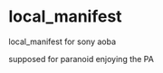 local_manifest
==============

local_manifest for sony aoba

supposed for paranoid 
enjoying the PA

